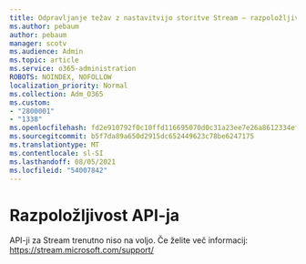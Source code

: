 ```yaml
---
title: Odpravljanje težav z nastavitvijo storitve Stream – razpoložljivost API-ja
ms.author: pebaum
author: pebaum
manager: scotv
ms.audience: Admin
ms.topic: article
ms.service: o365-administration
ROBOTS: NOINDEX, NOFOLLOW
localization_priority: Normal
ms.collection: Adm_O365
ms.custom:
- "2800001"
- "1338"
ms.openlocfilehash: fd2e910792f0c10ffd116695070d0c31a23ee7e26a8612334ef5d520d4a2b544
ms.sourcegitcommit: b5f7da89a650d2915dc652449623c78be6247175
ms.translationtype: MT
ms.contentlocale: sl-SI
ms.lasthandoff: 08/05/2021
ms.locfileid: "54007842"
---
```

# <a name="api-availability"></a>Razpoložljivost API-ja

API-ji za Stream trenutno niso na voljo.
Če želite več informacij: https://stream.microsoft.com/support/